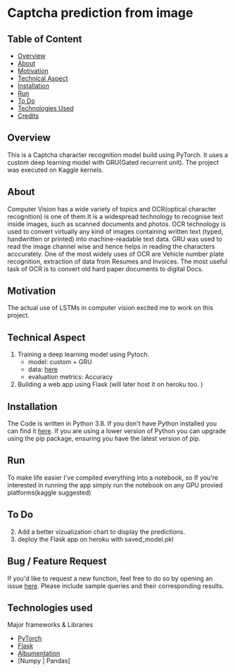 # Captcha prediction from image

## Table of Content
  * [Overview](#overview)
  * [About](#About)
  * [Motivation](#motivation)
  * [Technical Aspect](#technical-aspect)
  * [Installation](#installation)
  * [Run](#Run)
  * [To Do](#to-do)
  * [Technologies Used](#technologies-used)
  * [Credits](#credits)

## Overview
This is a Captcha character recognition model build using PyTorch. It uses a custom deep learning model with GRU(Gated recurrent unit). The project was executed on Kaggle kernels.

## About
Computer Vision has a wide variety of topics and OCR(optical character recognition) is one of them.It is a widespread technology to recognise text inside images, such as scanned documents and photos. OCR technology is used to convert virtually any kind of images containing written text (typed, handwritten or printed) into machine-readable text data.
GRU was used to read the image channel wise and hence helps in reading the characters acccurately.
One of the most widely uses of OCR are Vehicle number plate recognition, extraction of data from Resumes and Invoices.
The most useful task of OCR is to convert old hard paper documents to digital Docs.

## Motivation
The actual use of LSTMs in computer vision excited me to work on this project. 

## Technical Aspect
1. Training a deep learning model using Pytoch.
      - model: custom + GRU
      - data: [here](https://github.com/AakashKumarNain/CaptchaCracker/raw/master/captcha_images_v2.zip)
      - evaluation metrics: Accuracy
2. Building a web app using Flask (will later host it on heroku too. )
   
## Installation
The Code is written in Python 3.8. If you don't have Python installed you can find it [here](https://www.python.org/downloads/). If you are using a lower version of Python you can upgrade using the pip package, ensuring you have the latest version of pip.

## Run
To make life easier I've compiled everything into a notebook, so If you're interested in running the app simply run the notebook on any GPU provied platforms(kaggle suggested)

## To Do
2. Add a better vizualization chart to display the predictions.
3. deploy the Flask app on heroku with saved_model.pkl

## Bug / Feature Request
If you'd like to request a new function, feel free to do so by opening an issue [here](https://github.com/zues1234/Melanoma-deeplearning/issues/new). Please include sample queries and their corresponding results.

## Technologies used
  Major frameworks & Libraries 
  * [PyTorch](https://pytorch.org/)
  * [Flask](https://flask.palletsprojects.com/en/1.1.x/)
  * [Albumentation](https://albumentations.ai/)
  * [Numpy | Pandas]
